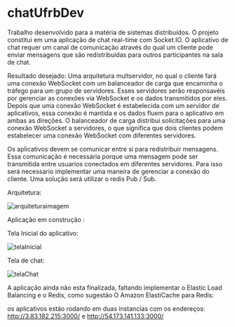 # chatUfrbDev

Trabalho desenvolvido para a matéria de sistemas distribuídos.
O projeto constitui em uma aplicação de chat real-time com Socket.IO. O aplicativo de chat requer um canal de comunicação através do qual um cliente pode enviar mensagens que são redistribuídas para outros participantes na sala de chat.

Resultado desejado:
Uma arquitetura multservidor, no qual o cliente fará uma conexão WebSocket com um balanceador de carga que encaminha o tráfego para um grupo de servidores. Esses servidores serão responsavéis por gerenciar as conexões via WebSocket e os dados transmitidos por eles. Depois que uma conexão WebSocket é estabelecida com um servidor de aplicativos, essa conexão é mantida e os dados fluem para o aplicativo em ambas as direções. O balanceador de carga distribui solicitações para uma conexão WebSocket a servidores, o que significa que dois clientes podem estabelecer uma conexão WebSocket com diferentes servidores.

Os aplicativos devem se comunicar entre si para redistribuir mensagens. Essa comunicação é necessária porque uma mensagem pode ser transmitida entre usuarios conectados em diferentes servidores. Para isso será necessario implementar uma maneira de gerenciar a conexão do cliente. Uma solução será utilizar o redis Pub / Sub.

Arquitetura:

![arquiteturaimagem](https://user-images.githubusercontent.com/69324694/135664817-be211a03-5e92-49a8-ad30-5de6f7ae8fd7.jpg)



Aplicação em construção :

Tela Inicial do aplicativo:

![telaInicial](https://user-images.githubusercontent.com/69324694/135656478-58716752-e28a-47fb-88b6-fb530bca98b0.png)

Tela de chat:

![telaChat](https://user-images.githubusercontent.com/69324694/135663574-df9c9b34-1b82-4db5-9c1b-b4ac668c5742.png)


A aplicação ainda não esta finalizada, faltando implementar o Elastic Load Balancing e o Redis, como sugestão  O Amazon ElastiCache para Redis:


os aplicativos estão rodando em duas instancias com os endereços: http://3.83.182.215:3000/     e   http://54.173.141.133:3000/




